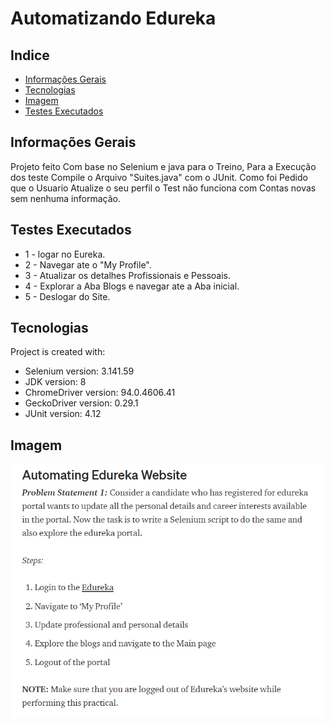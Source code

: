 # Automatizando Edureka
## Indice
* [Informações Gerais](#informações-gerais)
* [Tecnologias](#tecnologias)
* [Imagem](#imagem)
* [Testes Executados](#testes-executados)

## Informações Gerais
Projeto feito Com base no Selenium e java para o Treino, Para a Execução dos teste Compile o Arquivo "Suites.java" com o JUnit. Como foi Pedido que o Usuario Atualize o seu perfil o Test não funciona com Contas novas sem nenhuma informação.

## Testes Executados
* 1 - logar no Eureka.
* 2 - Navegar ate o "My Profile".
* 3 - Atualizar os detalhes Profissionais e Pessoais.
* 4 - Explorar a Aba Blogs e navegar ate a Aba inicial.
* 5 - Deslogar do Site.

## Tecnologias
Project is created with:
* Selenium version: 3.141.59
* JDK version: 8
* ChromeDriver version: 94.0.4606.41
* GeckoDriver version: 0.29.1
* JUnit version: 4.12
	
## Imagem
 <img src=".idea/01.png" title="01">
